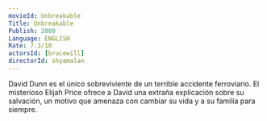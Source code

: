 ```yaml
---
movieId: Unbreakable
Title: Unbreakable
Publish: 2000
Language: ENGLISH
Rate: 7.3/10
actorsId: [brucewill]
directorId: shyamalan
---
```


David Dunn es el único sobreviviente de un terrible accidente ferroviario. El misterioso Elijah Price ofrece a David una extraña explicación sobre su salvación, un motivo que amenaza con cambiar su vida y a su familia para siempre.